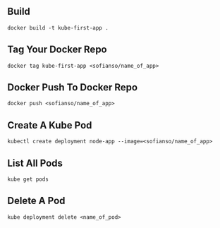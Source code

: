 ## Build
`docker build -t kube-first-app .`

## Tag Your Docker Repo
`docker tag kube-first-app <sofianso/name_of_app>`

## Docker Push To Docker Repo
`docker push <sofianso/name_of_app>`

## Create A Kube Pod
`kubectl create deployment node-app --image=<sofianso/name_of_app>`

## List All Pods
`kube get pods`

## Delete A Pod
`kube deployment delete <name_of_pod>`

